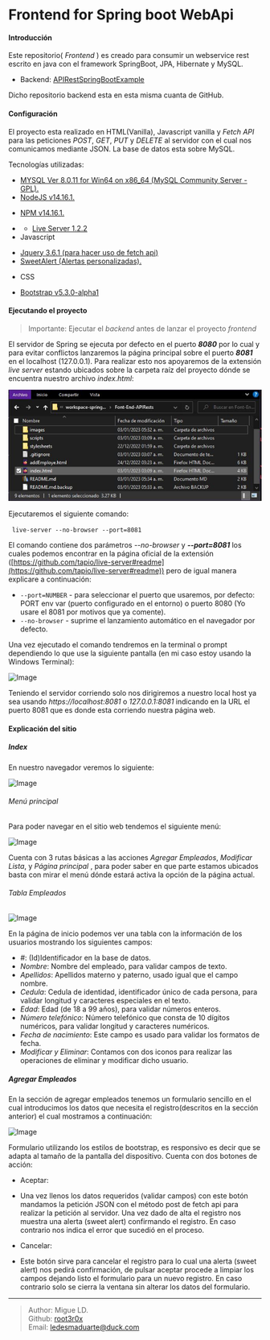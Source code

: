 # Frontend for Spring boot WebApi



#### Introducción

Este repositorio( _Frontend_ ) es creado para consumir un webservice rest escrito en java con el framework SpringBoot, JPA, Hibernate y MySQL. 
* Backend: [APIRestSpringBootExample](https://github.com/root3r0x/APIRestSpringBootExample)

Dicho repositorio backend esta en esta misma cuanta de GitHub.

#### Configuración

El proyecto esta realizado en HTML(Vanilla), Javascript vanilla y *Fetch API* para las peticiones _POST_, _GET_, _PUT_ y _DELETE_ al servidor con el cual nos comunicamos mediante JSON. La base de datos esta sobre MySQL.

Tecnologías utilizadas:

* [MYSQL Ver 8.0.11 for Win64 on x86_64 (MySQL Community Server - GPL).](https://www.mysql.com/)
* [NodeJS v14.16.1.](https://nodejs.org/en/)
- [NPM v14.16.1.](https://www.npmjs.com/)
* - [Live Server 1.2.2](https://www.npmjs.com/package/live-server)
* Javascript
- [Jquery 3.6.1 (para hacer uso de fetch api)](https://jquery.com/download/)
- [SweetAlert (Alertas personalizadas).](https://sweetalert.js.org/)
* CSS
- [Bootstrap v5.3.0-alpha1](https://getbootstrap.com/)

#### Ejecutando el proyecto 

> Importante: Ejecutar el _backend_ antes de lanzar el proyecto _frontend_

El servidor de Spring se ejecuta por defecto en el puerto _**8080**_ por lo cual y para evitar conflictos lanzaremos la página principal sobre el puerto _**8081**_ en el localhost (127.0.0.1). Para realizar esto nos apoyaremos de la extensión _live server_ estando ubicados sobre la carpeta raíz del proyecto dónde se encuentra nuestro archivo _index.html_:

![Image](https://github.com/root3r0x/FrontEnd-APIRest/blob/main/images/docs/rootPATH.JPG)

Ejecutaremos el siguiente comando:

```` live-server --no-browser --port=8081````

El comando contiene dos parámetros *_--no-browser_* y *__--port=8081__* los cuales podemos encontrar en la página oficial de la extensión ([https://github.com/tapio/live-server#readme](https://github.com/tapio/live-server#readme)) pero de igual manera explicare a continuación:

* `--port=NUMBER` - para seleccionar el puerto que usaremos, por defecto: PORT env var (puerto configurado en el entorno) o puerto 8080 (Yo usare el 8081 por motivos que ya comente).
* `--no-browser` - suprime el lanzamiento automático en el navegador por defecto.

Una vez ejecutado el comando tendremos en la terminal o prompt dependiendo lo que use la siguiente pantalla (en mi caso estoy usando la Windows Terminal):

![Image](https://github.com/root3r0x/FrontEnd-APIRest/blob/main/images/docs/live_server_command.JPG)

Teniendo el servidor corriendo solo nos dirigiremos a nuestro local host ya sea usando _*https://localhost:8081*_ o _*127.0.0.1:8081*_ indicando en la URL el puerto 8081 que es donde esta corriendo nuestra página web.


#### Explicación del sitio

##### Index 

En nuestro navegador veremos lo siguiente:

![Image](https://github.com/root3r0x/FrontEnd-APIRest/blob/main/images/docs/index.JPG)

###### Menú principal

Para poder navegar en el sitio web tendemos el siguiente menú:

![Image](https://github.com/root3r0x/FrontEnd-APIRest/blob/main/images/docs/menu.JPG)

Cuenta con 3 rutas básicas a las acciones _Agregar Empleados_, _Modificar Lista_, y _Página principal_ , para poder saber en que parte estamos ubicados basta con mirar el menú dónde estará activa la opción de la página actual.



###### Tabla Empleados



![Image](https://github.com/root3r0x/FrontEnd-APIRest/blob/main/images/docs/tablaEmpleados.JPG)


En la página de inicio podemos ver una tabla con la información de los usuarios mostrando los siguientes campos:

- _*#*_: (Id)Identificador en la base de datos.
- _*Nombre*_: Nombre del empleado, para validar campos de texto.
- _*Apellidos*_: Apellidos materno y paterno, usado igual que el campo nombre.
- _*Cedula*_: Cedula de identidad, identificador único de cada persona, para validar longitud y caracteres especiales en el texto.
- _*Edad*_: Edad (de 18 a 99 años), para validar números enteros.
- _*Número telefónico*_: Número telefónico que consta de 10 dígitos numéricos, para validar longitud y caracteres numéricos.
- _*Fecha de nacimiento*_: Este campo es usado para validar los formatos de fecha.
- _*Modificar y Eliminar*_: Contamos con dos iconos para realizar las operaciones de eliminar y modificar dicho usuario.

##### Agregar Empleados

En la sección de agregar empleados tenemos un formulario sencillo en el cual introducimos los datos que necesita el registro(descritos en la sección anterior) el cual mostramos a continuación:

![Image](https://github.com/root3r0x/FrontEnd-APIRest/blob/main/images/docs/agregarEmpleados.JPG)

Formulario utilizando los estilos de bootstrap, es responsivo es decir que se adapta al tamaño de la pantalla del dispositivo. Cuenta con dos botones de acción:

- Aceptar:
+ Una vez llenos los datos requeridos (validar campos) con este botón mandamos la petición JSON con el método post de fetch api para realizar la petición al servidor. Una vez dado de alta el registro nos muestra una alerta (sweet alert) confirmando el registro. En caso contrario nos indica el error que sucedió en el proceso.
- Cancelar:
+ Este botón sirve para cancelar el registro para lo cual una alerta (sweet alert) nos pedirá confirmación, de pulsar aceptar procede a limpiar los campos dejando listo el formulario para un nuevo registro. En caso contrario solo se cierra la ventana sin alterar los datos del formulario.

---

> Author: Migue LD.  
> Github: [root3r0x](https://github.com)  
> Email: ledesmaduarte@duck.com
